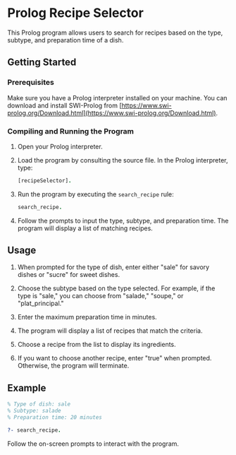 # Prolog Recipe Selector

This Prolog program allows users to search for recipes based on the type, subtype, and preparation time of a dish.

## Getting Started

### Prerequisites

Make sure you have a Prolog interpreter installed on your machine. You can download and install SWI-Prolog from [https://www.swi-prolog.org/Download.html](https://www.swi-prolog.org/Download.html).

### Compiling and Running the Program

1. Open your Prolog interpreter.
2. Load the program by consulting the source file. In the Prolog interpreter, type:

    ```prolog
    [recipeSelector].
    ```

3. Run the program by executing the `search_recipe` rule:

    ```prolog
    search_recipe.
    ```

4. Follow the prompts to input the type, subtype, and preparation time. The program will display a list of matching recipes.

## Usage

1. When prompted for the type of dish, enter either "sale" for savory dishes or "sucre" for sweet dishes.

2. Choose the subtype based on the type selected. For example, if the type is "sale," you can choose from "salade," "soupe," or "plat_principal."

3. Enter the maximum preparation time in minutes.

4. The program will display a list of recipes that match the criteria.

5. Choose a recipe from the list to display its ingredients.

6. If you want to choose another recipe, enter "true" when prompted. Otherwise, the program will terminate.

## Example

```prolog
% Type of dish: sale
% Subtype: salade
% Preparation time: 20 minutes

?- search_recipe.
```

Follow the on-screen prompts to interact with the program.
